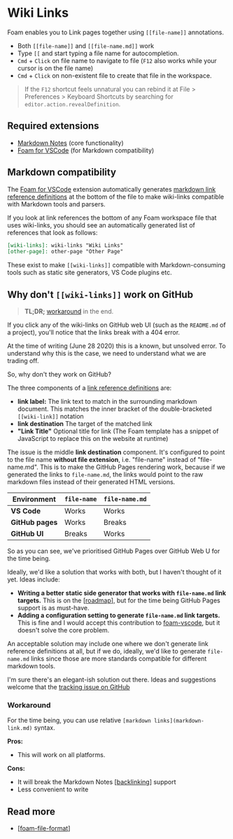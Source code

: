 # Wiki Links

Foam enables you to Link pages together using `[[file-name]]` annotations.

- Both `[[file-name]]` and `[[file-name.md]]` work
- Type `[[` and start typing a file name for autocompletion.
- `Cmd` + `Click` on file name to navigate to file (`F12` also works while your cursor is on the file name)
- `Cmd` + `Click` on non-existent file to create that file in the workspace.

> If the `F12` shortcut feels unnatural you can rebind it at File > Preferences > Keyboard Shortcuts by searching for `editor.action.revealDefinition`.

## Required extensions

 - [Markdown Notes](https://marketplace.visualstudio.com/items?itemName=kortina.vscode-markdown-notes) (core functionality)
 - [Foam for VSCode](https://marketplace.visualstudio.com/items?itemName=foam.foam-vscode) (for Markdown compatibility)

## Markdown compatibility

The [Foam for VSCode](https://marketplace.visualstudio.com/items?itemName=foam.foam-vscode) extension automatically generates [markdown link reference definitions](https://spec.commonmark.org/0.29/#link-reference-definitions) at the bottom of the file to make wiki-links compatible with Markdown tools and parsers.

If you look at link references the bottom of any Foam workspace file that uses wiki-links, you should see an automatically generated list of references that look as follows:

```markdown
[wiki-links]: wiki-links "Wiki Links"
[other-page]: other-page "Other Page"
```

These exist to make `[[wiki-links]]` compatible with Markdown-consuming tools such as static site generators, VS Code plugins etc. 

## Why don't `[[wiki-links]]` work on GitHub

> **TL;DR;** [workaround](#workaround) in the end.

If you click any of the wiki-links on GitHub web UI (such as the `README.md` of a project), you'll notice that the links break with a 404 error.

At the time of writing (June 28 2020) this is a known, but unsolved error. To understand why this is the case, we need to understand what we are trading off.

So, why don't they work on GitHub?

The three components of a [link reference definitions](https://spec.commonmark.org/0.29/#link-reference-definitions) are:

- **link label:** The link text to match in the surrounding markdown document. This matches the inner bracket of the double-bracketed `[[wiki-link]]` notation
- **link destination** The target of the matched link
- **"Link Title"** Optional title for link (The Foam template has a snippet of JavaScript to replace this on the website at runtime)

The issue is the middle **link destination** component. It's configured to point to the file name **without file extension**, i.e. "file-name" instead of "file-name.md". This is to make the GitHub Pages rendering work, because if we generated the links to `file-name.md`, the links would point to the raw markdown files instead of their generated HTML versions.

| Environment      | `file-name` | `file-name.md` |
| ---------------- | ----------- | -------------- |
| **VS Code**      | Works       | Works          |
| **GitHub pages** | Works       | Breaks         |
| **GitHub UI**    | Breaks      | Works          |

So as you can see, we've prioritised GitHub Pages over GitHub Web U for the time being.

Ideally, we'd like a solution that works with both, but I haven't thought of it yet. Ideas include:

- **Writing a better static side generator that works with `file-name.md` link targets.** This is on the [[roadmap]], but for the time being GitHub Pages support is as must-have.
- **Adding a configuration setting to generate `file-name.md` link targets.** This is fine and I would accept this contribution to [foam-vscode](https://github.com/foambubble/foam/tree/master/packages/foam-vscode), but it doesn't solve the core problem.

An acceptable solution may include one where we don't generate link reference definitions at all, but if we do, ideally, we'd like to generate `file-name.md` links since those are more standards compatible for different markdown tools.

I'm sure there's an elegant-ish solution out there. Ideas and suggestions welcome that the [tracking issue on GitHub](https://github.com/foambubble/foam/issues/16)

### Workaround

For the time being, you can use relative `[markdown links](markdown-link.md)` syntax.

**Pros:**

- This will work on all platforms.

**Cons:**

- It will break the Markdown Notes [[backlinking]] support
- Less convenient to write

## Read more

- [[foam-file-format]]

[//begin]: # "Autogenerated link references for markdown compatibility"
[wiki-links]: wiki-links "Wiki Links"
[roadmap]: roadmap "Roadmap"
[backlinking]: backlinking "Backlinking"
[foam-file-format]: foam-file-format "Foam File Format"
[//end]: # "Autogenerated link references"

